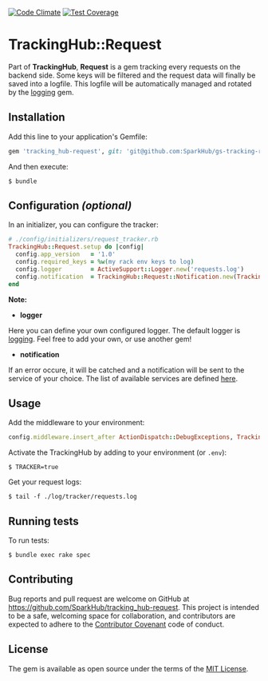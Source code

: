 [![Code Climate](https://codeclimate.com/github/SparkHub/gs-tracking-requests/badges/gpa.svg)](https://codeclimate.com/github/SparkHub/gs-tracking-requests)
[![Test Coverage](https://codeclimate.com/github/SparkHub/gs-tracking-requests/badges/coverage.svg)](https://codeclimate.com/github/SparkHub/gs-tracking-requests/coverage)

# TrackingHub::Request

Part of __TrackingHub__, __Request__ is a gem tracking every requests on the backend side. Some keys will be filtered and the request data will finally be saved into a logfile. This logfile will be automatically managed and rotated by the [logging](https://github.com/TwP/logging) gem.

## Installation

Add this line to your application's Gemfile:

```ruby
gem 'tracking_hub-request', git: 'git@github.com:SparkHub/gs-tracking-requests.git'
```

And then execute:

    $ bundle

## Configuration _(optional)_

In an initializer, you can configure the tracker:

```ruby
# ./config/initializers/request_tracker.rb
TrackingHub::Request.setup do |config|
  config.app_version   = '1.0'
  config.required_keys = %w(my rack env keys to log)
  config.logger        = ActiveSupport::Logger.new('requests.log')
  config.notification  = TrackingHub::Request::Notification.new(TrackingHub::Request::Notification::HipChat.new('my_token', 'my_room', 'my_username'))
end
```

__Note:__

- __logger__

Here you can define your own configured logger. The default logger is [logging](https://github.com/TwP/logging). Feel free to add your own, or use another gem!

- __notification__

If an error occure, it will be catched and a notification will be sent to the service of your choice. The list of available services are defined [here](https://github.com/SparkHub/gs-tracking-requests/tree/master/lib/tracking_hub/request/notification).

## Usage

Add the middleware to your environment:

```ruby
config.middleware.insert_after ActionDispatch::DebugExceptions, TrackingHub::Request::Middleware
```

Activate the TrackingHub by adding to your environment (or `.env`):

    $ TRACKER=true

Get your request logs:

    $ tail -f ./log/tracker/requests.log

## Running tests

To run tests:

    $ bundle exec rake spec

## Contributing

Bug reports and pull request are welcome on GitHub at https://github.com/SparkHub/tracking_hub-request. This project is intended to be a safe, welcoming space for collaboration, and contributors are expected to adhere to the [Contributor Covenant](http://contributor-covenant.org) code of conduct.


## License

The gem is available as open source under the terms of the [MIT License](http://opensource.org/licenses/MIT).
